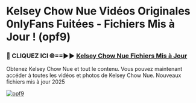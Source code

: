 # Kelsey Chow Nue Vidéos Originales 0nlyFans Fuitées - Fichiers Mis à Jour ! (opf9)

<h3>🔴 CLIQUEZ ICI 🌐==►► <a href="https://tinyurl.com/2pmr4ezf" rel="nofollow">Kelsey Chow Nue Fichiers Mis à Jour</a></h3>

Obtenez Kelsey Chow Nue et tout le contenu. Vous pouvez maintenant accéder à toutes les vidéos et photos de Kelsey Chow Nue. Nouveaux fichiers mis à jour 2025

[![opf9](https://i.imgur.com/6SNvagu.gif)](https://tinyurl.com/2pmr4ezf)
